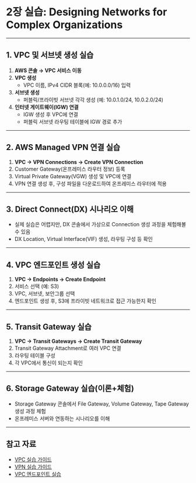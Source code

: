 # 2장 실습: Designing Networks for Complex Organizations

---

## 1. VPC 및 서브넷 생성 실습

1. **AWS 콘솔 → VPC 서비스 이동**
2. **VPC 생성**  
   - VPC 이름, IPv4 CIDR 블록(예: 10.0.0.0/16) 입력
3. **서브넷 생성**  
   - 퍼블릭/프라이빗 서브넷 각각 생성 (예: 10.0.1.0/24, 10.0.2.0/24)
4. **인터넷 게이트웨이(IGW) 연결**  
   - IGW 생성 후 VPC에 연결
   - 퍼블릭 서브넷 라우팅 테이블에 IGW 경로 추가

---

## 2. AWS Managed VPN 연결 실습

1. **VPC → VPN Connections → Create VPN Connection**
2. Customer Gateway(온프레미스 라우터 정보) 등록
3. Virtual Private Gateway(VGW) 생성 및 VPC에 연결
4. VPN 연결 생성 후, 구성 파일을 다운로드하여 온프레미스 라우터에 적용

---

## 3. Direct Connect(DX) 시나리오 이해

- 실제 실습은 어렵지만, DX 콘솔에서 가상으로 Connection 생성 과정을 체험해볼 수 있음
- DX Location, Virtual Interface(VIF) 생성, 라우팅 구성 등 확인

---

## 4. VPC 엔드포인트 생성 실습

1. **VPC → Endpoints → Create Endpoint**
2. 서비스 선택 (예: S3)
3. VPC, 서브넷, 보안그룹 선택
4. 엔드포인트 생성 후, S3에 프라이빗 네트워크로 접근 가능한지 확인

---

## 5. Transit Gateway 실습

1. **VPC → Transit Gateways → Create Transit Gateway**
2. Transit Gateway Attachment로 여러 VPC 연결
3. 라우팅 테이블 구성
4. 각 VPC에서 통신이 되는지 확인

---

## 6. Storage Gateway 실습(이론+체험)

- Storage Gateway 콘솔에서 File Gateway, Volume Gateway, Tape Gateway 생성 과정 체험
- 온프레미스 서버와 연동하는 시나리오를 이해

---

## 참고 자료

- [VPC 실습 가이드](https://docs.aws.amazon.com/ko_kr/vpc/latest/userguide/vpc-getting-started.html)
- [VPN 실습 가이드](https://docs.aws.amazon.com/ko_kr/vpn/latest/s2svpn/VPC_VPN.html)
- [VPC 엔드포인트 실습](https://docs.aws.amazon.com/ko_kr/vpc/latest/privatelink/vpc-endpoints.html)

